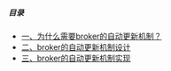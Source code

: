 ##### 目录

- [一、为什么需要broker的自动更新机制？](#question)
- [二、broker的自动更新机制设计](#design)
- [三、broker的自动更新机制实现](#impl)